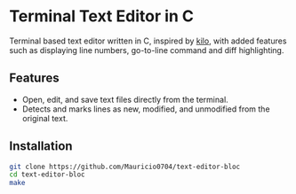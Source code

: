 # Terminal Text Editor in C

Terminal based text editor written in C, inspired by [kilo](https://viewsourcecode.org/snaptoken/kilo/), with added features such as displaying line numbers, go-to-line command and diff highlighting.

## Features
- Open, edit, and save text files directly from the terminal.
- Detects and marks lines as new, modified, and unmodified from the original text.

## Installation

```bash
git clone https://github.com/Mauricio0704/text-editor-bloc
cd text-editor-bloc
make